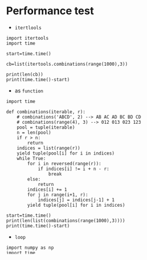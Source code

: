 # Performance test

- `itertlools`
```
import itertools
import time

start=time.time()

cb=list(itertools.combinations(range(1000),3))

print(len(cb))
print(time.time()-start)
```

- as `function`
```
import time

def combinations(iterable, r):
    # combinations('ABCD', 2) --> AB AC AD BC BD CD
    # combinations(range(4), 3) --> 012 013 023 123
    pool = tuple(iterable)
    n = len(pool)
    if r > n:
        return
    indices = list(range(r))
    yield tuple(pool[i] for i in indices)
    while True:
        for i in reversed(range(r)):
            if indices[i] != i + n - r:
                break
        else:
            return
        indices[i] += 1
        for j in range(i+1, r):
            indices[j] = indices[j-1] + 1
        yield tuple(pool[i] for i in indices)
        
start=time.time()
print(len(list(combinations(range(1000),3))))
print(time.time()-start)
```

- `loop`
```
import numpy as np
import time

start=time.time()

cb=[]
rg=1000
for i in range(rg):
    for j in range(i+1,rg):
        for k in range(j+1,rg):
            cb.append([i,j,k])

print(len(cb))
print(time.time()-start)
```


||python3 (itertools)|python3 (function)|python3 (loop)|pypy3 (itertools)|pypy3 (function)|pypy3 (loop)|
|-|-|-|-|-|-|-|
|sec|42.61518836021423|319.5462818145752|520.963995218277|99.43208312988281|193.73589968681335|244.8389551639557|
